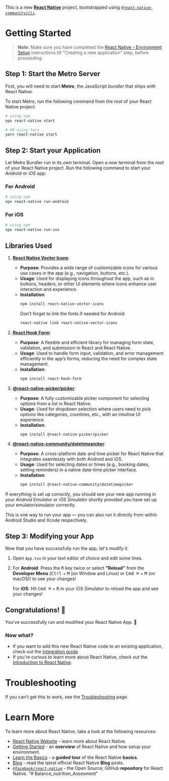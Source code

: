 This is a new [**React Native**](https://reactnative.dev) project, bootstrapped using [`@react-native-community/cli`](https://github.com/react-native-community/cli).

# Getting Started

>**Note**: Make sure you have completed the [React Native - Environment Setup](https://reactnative.dev/docs/environment-setup) instructions till "Creating a new application" step, before proceeding.

## Step 1: Start the Metro Server

First, you will need to start **Metro**, the JavaScript _bundler_ that ships _with_ React Native.

To start Metro, run the following command from the _root_ of your React Native project:

```bash
# using npm
npx react-native start

# OR using Yarn
yarn react-native start
```

## Step 2: Start your Application

Let Metro Bundler run in its _own_ terminal. Open a _new_ terminal from the _root_ of your React Native project. Run the following command to start your _Android_ or _iOS_ app:

### For Android

```bash
# using npm
npx react-native run-android

```

### For iOS

```bash
# using npm
npx react-native run-ios

```

## Libraries Used

1. **[React Native Vector Icons](https://github.com/oblador/react-native-vector-icons)**:
   - **Purpose**: Provides a wide range of customizable icons for various use cases in the app (e.g., navigation, buttons, etc.).
   - **Usage**: Used for displaying icons throughout the app, such as in buttons, headers, or other UI elements where icons enhance user interaction and experience.
   - **Installation**:
     ```bash
     npm install react-native-vector-icons
     ```
     Don't forget to link the fonts if needed for Android:
     ```bash
     react-native link react-native-vector-icons
     ```

2. **[React Hook Form](https://react-hook-form.com/)**:
   - **Purpose**: A flexible and efficient library for managing form state, validation, and submission in React and React Native.
   - **Usage**: Used to handle form input, validation, and error management efficiently in the app’s forms, reducing the need for complex state management.
   - **Installation**:
     ```bash
     npm install react-hook-form
     ```

3. **[@react-native-picker/picker](https://github.com/react-native-picker/picker)**:
   - **Purpose**: A fully customizable picker component for selecting options from a list in React Native.
   - **Usage**: Used for dropdown selection where users need to pick options like categories, countries, etc., with an intuitive UI experience.
   - **Installation**:
     ```bash
     npm install @react-native-picker/picker
     ```

4. **[@react-native-community/datetimepicker](https://github.com/react-native-datetimepicker/datetimepicker)**:
   - **Purpose**: A cross-platform date and time picker for React Native that integrates seamlessly with both Android and iOS.
   - **Usage**: Used for selecting dates or times (e.g., booking dates, setting reminders) in a native date-time picker interface.
   - **Installation**:
     ```bash
     npm install @react-native-community/datetimepicker
     ```


If everything is set up _correctly_, you should see your new app running in your _Android Emulator_ or _iOS Simulator_ shortly provided you have set up your emulator/simulator correctly.

This is one way to run your app — you can also run it directly from within Android Studio and Xcode respectively.

## Step 3: Modifying your App

Now that you have successfully run the app, let's modify it.

1. Open `App.tsx` in your text editor of choice and edit some lines.
2. For **Android**: Press the <kbd>R</kbd> key twice or select **"Reload"** from the **Developer Menu** (<kbd>Ctrl</kbd> + <kbd>M</kbd> (on Window and Linux) or <kbd>Cmd ⌘</kbd> + <kbd>M</kbd> (on macOS)) to see your changes!

   For **iOS**: Hit <kbd>Cmd ⌘</kbd> + <kbd>R</kbd> in your iOS Simulator to reload the app and see your changes!

## Congratulations! :tada:

You've successfully run and modified your React Native App. :partying_face:

### Now what?

- If you want to add this new React Native code to an existing application, check out the [Integration guide](https://reactnative.dev/docs/integration-with-existing-apps).
- If you're curious to learn more about React Native, check out the [Introduction to React Native](https://reactnative.dev/docs/getting-started).

# Troubleshooting

If you can't get this to work, see the [Troubleshooting](https://reactnative.dev/docs/troubleshooting) page.

# Learn More

To learn more about React Native, take a look at the following resources:

- [React Native Website](https://reactnative.dev) - learn more about React Native.
- [Getting Started](https://reactnative.dev/docs/environment-setup) - an **overview** of React Native and how setup your environment.
- [Learn the Basics](https://reactnative.dev/docs/getting-started) - a **guided tour** of the React Native **basics**.
- [Blog](https://reactnative.dev/blog) - read the latest official React Native **Blog** posts.
- [`@facebook/react-native`](https://github.com/facebook/react-native) - the Open Source; GitHub **repository** for React Native.
"# Balance_nutrition_Assesment" 

